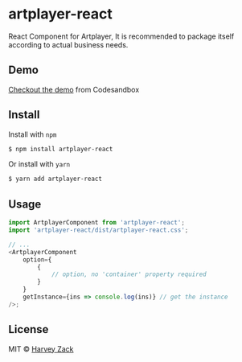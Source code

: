 # artplayer-react

React Component for Artplayer, It is recommended to package itself according to actual business needs.

## Demo

[Checkout the demo](https://codesandbox.io/s/n74859y9rl) from Codesandbox

## Install

Install with `npm`

```bash
$ npm install artplayer-react
```

Or install with `yarn`

```bash
$ yarn add artplayer-react
```

## Usage

```js
import ArtplayerComponent from 'artplayer-react';
import 'artplayer-react/dist/artplayer-react.css';

// ...
<ArtplayerComponent
    option={
        {
            // option, no 'container' property required
        }
    }
    getInstance={ins => console.log(ins)} // get the instance
/>;
```

## License

MIT © [Harvey Zack](https://sleepy.im/)
